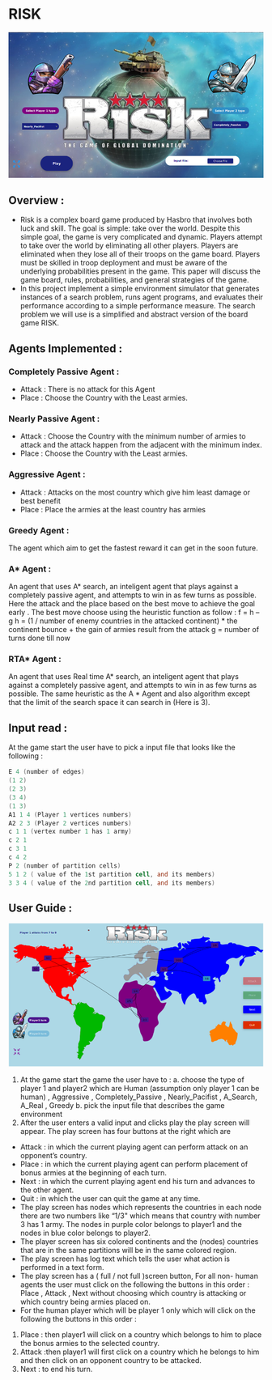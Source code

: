 # RISK

![Cover](https://github.com/AhmedMaghawry/RISK/blob/master/Images/r1.PNG)

## Overview :
- Risk is a complex board game produced by Hasbro that involves both luck and skill. The goal is simple: take over the world. Despite this simple goal, the game is very complicated and dynamic. Players attempt to take over the world by eliminating all other players. Players are eliminated when they lose all of their troops on the game board. Players must be skilled in troop deployment and must be aware of the underlying probabilities present in the game. This paper will discuss the game board, rules, probabilities, and general strategies of the game.
- In this project implement a simple environment simulator that generates instances of a search problem, runs agent programs, and evaluates their performance according to a simple performance measure. The search problem we will use is a simplified and abstract
version of the board game RISK.

## Agents Implemented :

### Completely Passive Agent :
- Attack : There is no attack for this Agent
- Place : Choose the Country with the Least armies.

### Nearly Passive Agent :
- Attack : Choose the Country with the minimum number of armies to attack and the attack happen from the adjacent with the minimum index.
- Place : Choose the Country with the Least armies.

### Aggressive Agent :
- Attack : Attacks on the most country which give him least damage or best benefit
- Place : Place the armies at the least country has armies

### Greedy Agent :
The agent which aim to get the fastest reward it can get in the soon future.

### A* Agent :
An agent that uses A* search, an inteligent agent that plays against a completely passive agent, and attempts to win in as few turns as possible.
Here the attack and the place based on the best move to achieve the goal early .
The best move choose using the heuristic function as follow :
f = h – g
h = (1 / number of enemy countries in the attacked continent) * the continent bounce + the gain of armies result from the attack
g = number of turns done till now

### RTA* Agent :
An agent that uses Real time A* search, an inteligent agent that plays against a completely passive agent, and attempts to win in as few turns as possible.
The same heuristic as the A * Agent and also algorithm except that the limit of the search space it can search in (Here is 3).

## Input read :
At the game start the user have to pick a input file that looks like the following :
``` V 4 (number of vertices)
E 4 (number of edges)
(1 2)
(2 3)
(3 4)
(1 3)
A1 1 4 (Player 1 vertices numbers)
A2 2 3 (Player 2 vertices numbers)
c 1 1 (vertex number 1 has 1 army)
c 2 1
c 3 1
c 4 2
P 2 (number of partition cells)
5 1 2 ( value of the 1st partition cell, and its members)
3 3 4 ( value of the 2nd partition cell, and its members)
```
## User Guide :

![Main](https://github.com/AhmedMaghawry/RISK/blob/master/Images/r2.PNG)
1. At the game start the game the user have to :
a. choose the type of player 1 and player2 which are Human (assumption only player 1 can be human) , Aggressive , Completely_Passive , Nearly_Pacifist  , A_Search,  A_Real , Greedy
b. pick the input file that describes the game environment
2. After the user enters a valid input and clicks play the play screen will appear.
The play screen has four buttons at the right which are
- Attack : in which the current playing agent can perform attack on an opponent’s country.
- Place : in which the current playing agent can perform placement  of bonus armies at the beginning of each turn.
- Next : in which the current playing agent end his turn and advances to the other agent.
- Quit : in which the user can quit the game at any time.
- The play screen has nodes which represents the countries in each node there are two numbers like “1/3" which means that country with number 3 has 1 army. The nodes in purple color belongs to player1 and the nodes in blue color belongs to player2.
- The player screen has six colored continents and the (nodes) countries that are in the same partitions will be in the same colored region.
- The play screen has log text which tells the user what action is performed in a text form.
- The play screen has a ( full / not full )screen button, For all non- human agents the user must click on the following the buttons in this order : Place , Attack , Next without choosing which country is attacking or which country being armies placed on.
- For the human player which will be player 1 only which will click on the following the buttons in this order :
1.	Place : then player1 will click on a country which belongs to him to place the bonus armies to the selected country.
2.	Attack :then player1 will first click on a country which he belongs to him and then click on an opponent country to be attacked.
3.	Next : to end his turn.
